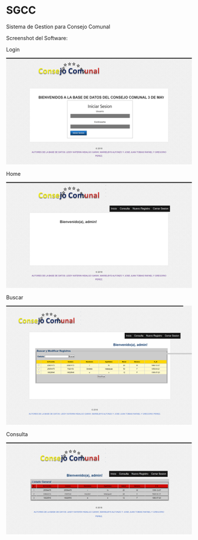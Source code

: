 # SGCC
 Sistema de Gestion para Consejo Comunal

Screenshot del Software:

Login

![Alt text](/screenshot/login.png?raw=true "Login")


Home

![Alt text](/screenshot/home.png?raw=true "Home")


Buscar

![Alt text](/screenshot/buscar.png?raw=true "Buscar")


Consulta

![Alt text](/screenshot/consulta.png?raw=true "Consulta")
